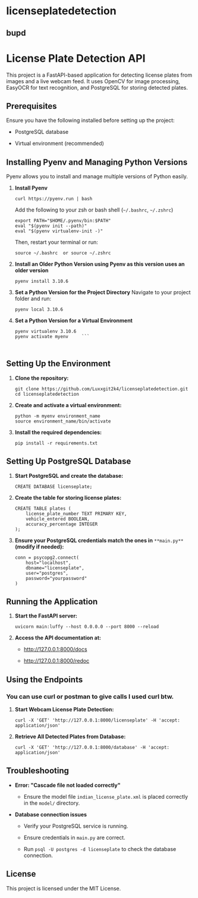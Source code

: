 # licenseplatedetection
## bupd

# License Plate Detection API

This project is a FastAPI-based application for detecting license plates from images and a live webcam feed. It uses OpenCV for image processing, EasyOCR for text recognition, and PostgreSQL for storing detected plates.

## Prerequisites

Ensure you have the following installed before setting up the project:

- PostgreSQL database

- Virtual environment (recommended)


## Installing Pyenv and Managing Python Versions

Pyenv allows you to install and manage multiple versions of Python easily.

1. **Install Pyenv**

    ```
    curl https://pyenv.run | bash
    ```

    Add the following to your zsh or bash shell (`~/.bashrc`, `~/.zshrc`)

    ```
    export PATH="$HOME/.pyenv/bin:$PATH"
    eval "$(pyenv init --path)"
    eval "$(pyenv virtualenv-init -)"
    ```

    Then, restart your terminal or run:

    ```
    source ~/.bashrc  or source ~/.zshrc
    ```

2. **Install an Older Python Version using Pyenv as this version uses an older version**

    ```
    pyenv install 3.10.6
    ```

3. **Set a Python Version for the Project Directory**
    Navigate to your project folder and run:

    ```
    pyenv local 3.10.6
    ```

4. **Set a Python Version for a Virtual Environment**

    ```
    pyenv virtualenv 3.10.6
    pyenv activate myenv     ```


#
## Setting Up the Environment

1. **Clone the repository:**

    ```
    git clone https://github.com/Luxxgit2k4/licenseplatedetection.git
    cd licenseplatedetection
    ```

2. **Create and activate a virtual environment:**

    ```
    python -m myenv environment_name
    source environment_name/bin/activate
    ```

3. **Install the required dependencies:**

    ```
    pip install -r requirements.txt
    ```


## Setting Up PostgreSQL Database

1. **Start PostgreSQL and create the database:**

    ```
    CREATE DATABASE licenseplate;
    ```

2. **Create the table for storing license plates:**

    ```
    CREATE TABLE plates (
        license_plate_number TEXT PRIMARY KEY,
        vehicle_entered BOOLEAN,
        accuracy_percentage INTEGER
    );
    ```

3. **Ensure your PostgreSQL credentials match the ones in** `**main.py**` **(modify if needed):**

    ```
    conn = psycopg2.connect(
        host="localhost",
        dbname="licenseplate",
        user="postgres",
        password="yourpassword"
    )
    ```


## Running the Application

1. **Start the FastAPI server:**

    ```
    uvicorn main:luffy --host 0.0.0.0 --port 8000 --reload
    ```

2. **Access the API documentation at:**

    - http://127.0.0.1:8000/docs

    - http://127.0.0.1:8000/redoc


## Using the Endpoints
### You can use curl or postman to give calls I used curl btw.

1. **Start Webcam License Plate Detection:**

    ```
    curl -X 'GET' 'http://127.0.0.1:8000/licenseplate' -H 'accept: application/json'
    ```

2. **Retrieve All Detected Plates from Database:**

    ```
    curl -X 'GET' 'http://127.0.0.1:8000/database' -H 'accept: application/json'
    ```


## Troubleshooting

- **Error: "Cascade file not loaded correctly"**

    - Ensure the model file `indian_license_plate.xml` is placed correctly in the `model/` directory.

- **Database connection issues**

    - Verify your PostgreSQL service is running.

    - Ensure credentials in `main.py` are correct.

    - Run `psql -U postgres -d licenseplate` to check the database connection.

## License

This project is licensed under the MIT License.
